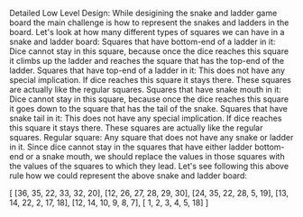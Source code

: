 Detailed Low Level Design:
While desigining the snake and ladder game board the main challenge is how to represent the snakes and ladders in the board. Let's look at how many different types of squares we can have in a snake and ladder board:
Squares that have bottom-end of a ladder in it:
Dice cannot stay in this square, because once the dice reaches this square it climbs up the ladder and reaches the square that has the top-end of the ladder.
Squares that have top-end of a ladder in it:
This does not have any special implication. If dice reaches this square it stays there. These squares are actually like the regular squares.
Squares that have snake mouth in it:
Dice cannot stay in this square, because once the dice reaches this square it goes down to the square that has the tail of the snake.
Squares that have snake tail in it:
This does not have any special implication. If dice reaches this square it stays there. These squares are actually like the regular squares.
Regular square:
Any square that does not have any snake or ladder in it.
Since dice cannot stay in the squares that have either ladder bottom-end or a snake mouth, we should replace the values in those squares with the values of the squares to which they lead.
Let's see following this above rule how we could represent the above snake and ladder board:

[
[36, 35, 22, 33, 32, 20],
[12, 26, 27, 28, 29, 30],
[24, 35, 22, 28,  5, 19],
[13, 14, 22,  2, 17, 18],
[12, 14, 10,  9,  8,  7],
[ 1,  2,  3,  4,  5, 18]
]

